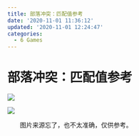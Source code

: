 ```yaml
---
title: 部落冲突：匹配值参考
date: '2020-11-01 11:36:12'
updated: '2020-11-01 12:24:47'
categories:
  - 6 Games
---
```

# 部落冲突：匹配值参考

![](https://github.com/furrybear/res/raw/master/img/20190305151401.png)


![](https://github.com/furrybear/res/raw/master/img/20190306151401.png)

　　图片来源忘了，也不太准确，仅供参考。

